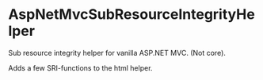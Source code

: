 # AspNetMvcSubResourceIntegrityHelper
Sub resource integrity helper for vanilla ASP.NET MVC. (Not core).

Adds a few SRI-functions to the html helper.


